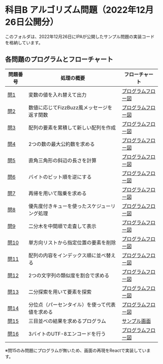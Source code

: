 # 科目B アルゴリズム問題（2022年12月26日公開分）

このフォルダは、2022年12月26日にIPAが公開したサンプル問題の実装コードを格納しています。

## 各問題のプログラムとフローチャート

| 問題番号 | 処理の概要                                     | フローチャート |
|----------|----------------------------------------------|----------------|
| [問1](./Q.01/)  | 変数の値を入れ替えて出力                          | [プログラムフロー図](./Q.01/プログラムフロー図/graph_Q1.png) |
| [問2](./Q.02/)  | 数値に応じてFizzBuzz風メッセージを返す関数         | [プログラムフロー図](./Q.02/プログラムフロー図/graph_Q2.png) |
| [問3](./Q.03/)  | 配列の要素を累積して新しい配列を作成               | [プログラムフロー図](./Q.03/プログラムフロー図/graph_Q3.png) |
| [問4](./Q.04/)  | 2つの数の最大公約数を求める                       | [プログラムフロー図](./Q.04/プログラムフロー図/graph_Q4.png) |
| [問5](./Q.05/)  | 直角三角形の斜辺の長さを計算                      | [プログラムフロー図](./Q.05/プログラムフロー図/graph_Q5.png) |
| [問6](./Q.06/)  | バイトのビット順を逆にする                        | [プログラムフロー図](./Q.06/プログラムフロー図/graph_Q6.png) |
| [問7](./Q.07/)  | 再帰を用いて階乗を求める                          | [プログラムフロー図](./Q.07/プログラムフロー図/graph_Q7.png) |
| [問8](./Q.08/)  | 優先度付きキューを使ったスケジューリング処理        | [プログラムフロー図](./Q.08/プログラムフロー図/graph_Q8.png) |
| [問9](./Q.09/)  | 二分木を中間順で走査して表示                      | [プログラムフロー図](./Q.09/プログラムフロー図/graph_Q9.png) |
| [問10](./Q.10/) | 単方向リストから指定位置の要素を削除               | [プログラムフロー図](./Q.10/プログラムフロー図/graph_Q10.png) |
| [問11](./Q.11/) | 配列の内容をインデックス順に並べ替える             | [プログラムフロー図](./Q.11/プログラムフロー図/graph_Q11.png) |
| [問12](./Q.12/) | 2つの文字列の類似度を割合で求める                  | [プログラムフロー図](./Q.12/プログラムフロー図/graph_Q12.png) |
| [問13](./Q.13/) | 二分探索を用いて要素を探索                        | [プログラムフロー図](./Q.13/プログラムフロー図/graph_Q13.png) |
| [問14](./Q.14/) | 分位点（パーセンタイル）を使って代表値を求める      | [プログラムフロー図](./Q.14/プログラムフロー図/graph_Q14.png) |
| [問15](./Q.15/) | 三目並べの結果を求めるプログラム                   | [サンプル画面](https://ekusy758.github.io/KihonJyoho_Algorithm/)|
| [問16](./Q.16/) | 3バイトのUTF-8エンコードを行う                    | [プログラムフロー図](./Q.16/プログラムフロー図/graph_Q16.png) |

※問15のみ問題にプログラムが無いため、画面の再現をReactで実装しています。
